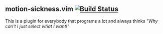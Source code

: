 ## motion-sickness.vim [![Build Status](https://travis-ci.org/hgiesel/vim-motion-sickness.svg?branch=master)](https://travis-ci.org/hgiesel/vim-motion-sickness)

This is a plugin for everybody that programs a lot and always thinks *"Why can't I just select what I want!"*

